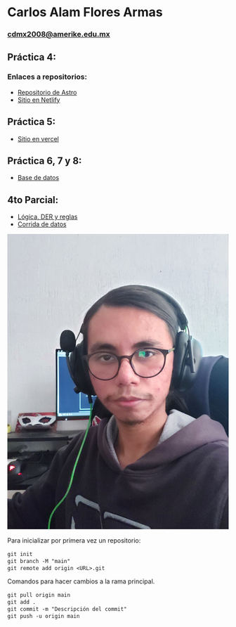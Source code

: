 # Carlos Alam Flores Armas
### cdmx2008@amerike.edu.mx

## Práctica 4:
### Enlaces a repositorios:
- [Repositorio de Astro](https://github.com/NegligentWhale7/Astro-Sitio-SO)
- [Sitio en Netlify](https://keen-conkies-b0f92f.netlify.app/)

## Práctica 5:
- [Sitio en vercel](https://astro-sitio-so.vercel.app/)

## Práctica 6, 7 y 8:
- [Base de datos](Base_datos/BD.md)

## 4to Parcial:
- [Lógica, DER y reglas](Base_datos/Logic_DER_Rules.md)
- [Corrida de datos](Base_datos/Corrida_Datos.xlsx)

![Alam](Images/alam.jpg)

Para inicializar por primera vez un repositorio: 
```
git init 
git branch -M "main"
git remote add origin <URL>.git
```

Comandos para hacer cambios a la rama principal.
```
git pull origin main
git add .
git commit -m "Descripción del commit"
git push -u origin main 
```

